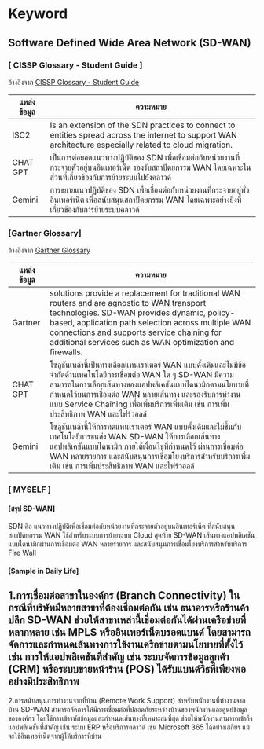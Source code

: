 # Keyword

## Software Defined Wide Area Network (SD-WAN) 
### [ CISSP Glossary - Student Guide ]

อ้างอิงจาก [CISSP Glossary - Student Guide](https://www.isc2.org/certifications/cissp/cissp-student-glossary#s)

| แหล่งข้อมูล | ความหมาย |
| ----------- | -------- |
| ISC2        | Is an extension of the SDN practices to connect to entities spread across the internet to support WAN architecture especially related to cloud migration. |
| CHAT GPT    | เป็นการต่อยอดแนวทางปฏิบัติของ SDN เพื่อเชื่อมต่อกับหน่วยงานที่กระจายตัวอยู่บนอินเทอร์เน็ต รองรับสถาปัตยกรรม WAN โดยเฉพาะในส่วนที่เกี่ยวข้องกับการย้ายระบบไปยังคลาวด์ |
| Gemini      | การขยายแนวปฏิบัติของ SDN เพื่อเชื่อมต่อกับหน่วยงานที่กระจายอยู่ทั่วอินเทอร์เน็ต เพื่อสนับสนุนสถาปัตยกรรม WAN โดยเฉพาะอย่างยิ่งที่เกี่ยวข้องกับการย้ายระบบคลาวด์ |

### [Gartner Glossary]

อ้างอิงจาก [Gartner Glossary](https://www.gartner.com/en/information-technology/glossary/software-defined-wan-sd-wan)

| แหล่งข้อมูล | ความหมาย |
| ----------- | -------- |
| Gartner        | solutions provide a replacement for traditional WAN routers and are agnostic to WAN transport technologies. SD-WAN provides dynamic, policy-based, application path selection across multiple WAN connections and supports service chaining for additional services such as WAN optimization and firewalls. |
| CHAT GPT    | โซลูชันเหล่านี้เป็นทางเลือกแทนเราเตอร์ WAN แบบดั้งเดิมและไม่มีข้อจำกัดด้านเทคโนโลยีการเชื่อมต่อ WAN ใด ๆ SD-WAN มีความสามารถในการเลือกเส้นทางของแอปพลิเคชันแบบไดนามิกตามนโยบายที่กำหนดไว้บนการเชื่อมต่อ WAN หลายเส้นทาง และรองรับการทำงานแบบ Service Chaining เพื่อเพิ่มบริการเพิ่มเติม เช่น การเพิ่มประสิทธิภาพ WAN และไฟร์วอลล์ |
| Gemini      | โซลูชันเหล่านี้ให้การทดแทนเราเตอร์ WAN แบบดั้งเดิมและไม่ขึ้นกับเทคโนโลยีการขนส่ง WAN SD-WAN ให้การเลือกเส้นทางแอปพลิเคชันแบบไดนามิก ภายใต้เงื่อนไขที่กำหนดไว้ ผ่านการเชื่อมต่อ WAN หลายรายการ และสนับสนุนการเชื่อมโยงบริการสำหรับบริการเพิ่มเติม เช่น การเพิ่มประสิทธิภาพ WAN และไฟร์วอลล์ |

### [ MYSELF ]
#### [สรุป SD-WAN]
SDN คือ แนวทางปฏิบัติเพื่อเชื่อมต่อกับหน่วยงานที่กระจายตัวอยู่บนอินเทอร์เน็ต ที่สนับสนุนสถาปัตยกรรม WAN ใช้สำหรับระบบการย้ายระบบ Cloud สุดท้าย SD-WAN เส้นทางแอปพลิเคชันแบบไดนามิกผ่านการเชื่อมต่อ WAN หลายรายการ และสนับสนุนการเชื่อมโยงบริการสำหรับบริการ Fire Wall
#### [Sample in Daily Life]
1.การเชื่อมต่อสาขาในองค์กร (Branch Connectivity)
ในกรณีที่บริษัทมีหลายสาขาที่ต้องเชื่อมต่อกัน เช่น ธนาคารหรือร้านค้าปลีก SD-WAN ช่วยให้สาขาเหล่านี้เชื่อมต่อกันได้ผ่านเครือข่ายที่หลากหลาย เช่น MPLS หรืออินเทอร์เน็ตบรอดแบนด์ โดยสามารถจัดการและกำหนดเส้นทางการใช้งานเครือข่ายตามนโยบายที่ตั้งไว้ เช่น การให้แอปพลิเคชันที่สำคัญ เช่น ระบบจัดการข้อมูลลูกค้า (CRM) หรือระบบขายหน้าร้าน (POS) ได้รับแบนด์วิธที่เพียงพออย่างมีประสิทธิภาพ
-----
2.การสนับสนุนการทำงานจากที่บ้าน (Remote Work Support)
สำหรับพนักงานที่ทำงานจากบ้าน SD-WAN สามารถจัดการให้มีการเชื่อมต่อที่ปลอดภัยระหว่างบ้านของพนักงานและศูนย์ข้อมูลขององค์กร โดยใช้การเข้ารหัสข้อมูลและกำหนดเส้นทางที่เหมาะสมที่สุด ช่วยให้พนักงานสามารถเข้าถึงแอปพลิเคชันที่สำคัญ เช่น ระบบ ERP หรือบริการคลาวด์ เช่น Microsoft 365 ได้อย่างเสถียร แม้จะใช้อินเทอร์เน็ตจากผู้ให้บริการที่บ้าน


